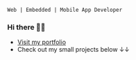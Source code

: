 ``` 
Web | Embedded | Mobile App Developer 
```

### Hi there 👋👋
* [Visit my portfolio](https://thomasleong.gitbook.io)
* Check out my small projects below ↓↓



<!--
**chonhao/chonhao** is a ✨ _special_ ✨ repository because its `README.md` (this file) appears on your GitHub profile.

Here are some ideas to get you started:

- 🔭 I’m currently working on ...
- 🌱 I’m currently learning ...
- 👯 I’m looking to collaborate on ...
- 🤔 I’m looking for help with ...
- 💬 Ask me about ...
- 📫 How to reach me: ...
- 😄 Pronouns: ...
- ⚡ Fun fact: ...
-->
